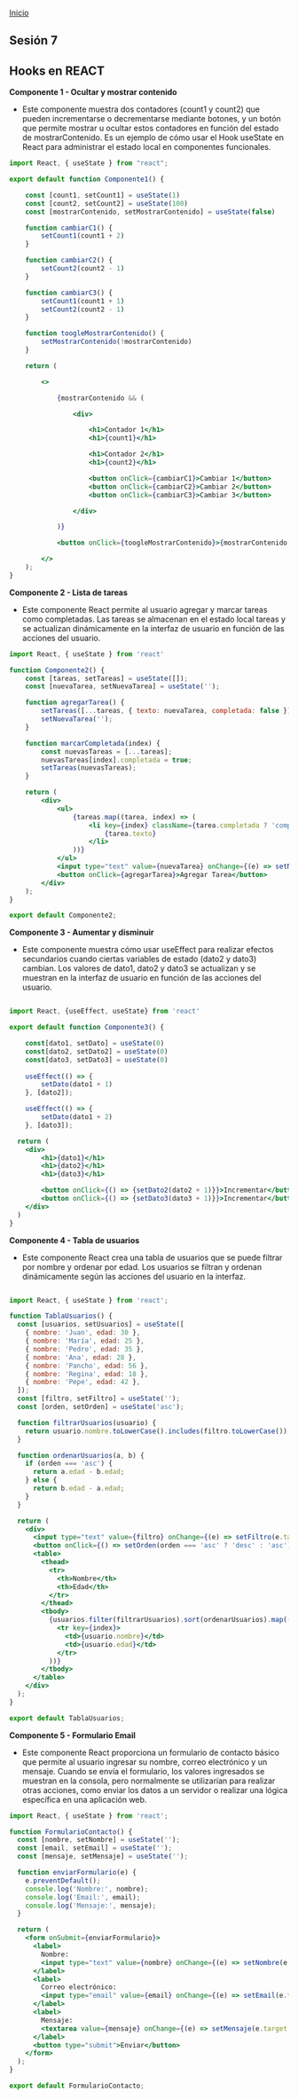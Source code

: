 <!-- No borrar o modificar -->
[Inicio](./index.md)

## Sesión 7 


<!-- Su documentación aquí -->

## Hooks en REACT

 **Componente 1 - Ocultar y mostrar contenido**

- Este componente muestra dos contadores (count1 y count2) que pueden incrementarse o decrementarse mediante botones, y un botón que permite mostrar u ocultar estos contadores en función del estado de mostrarContenido. Es un ejemplo de cómo usar el Hook useState en React para administrar el estado local en componentes funcionales.

```jsx
import React, { useState } from "react";

export default function Componente1() {

    const [count1, setCount1] = useState(1)
    const [count2, setCount2] = useState(100)
    const [mostrarContenido, setMostrarContenido] = useState(false)

    function cambiarC1() {
        setCount1(count1 + 2)
    }

    function cambiarC2() {
        setCount2(count2 - 1)
    }

    function cambiarC3() {
        setCount1(count1 + 1)
        setCount2(count2 - 1)
    }

    function toogleMostrarContenido() {
        setMostrarContenido(!mostrarContenido)
    }

    return (

        <>

            {mostrarContenido && (

                <div>

                    <h1>Contador 1</h1>
                    <h1>{count1}</h1>

                    <h1>Contador 2</h1>
                    <h1>{count2}</h1>

                    <button onClick={cambiarC1}>Cambiar 1</button>
                    <button onClick={cambiarC2}>Cambiar 2</button>
                    <button onClick={cambiarC3}>Cambiar 3</button>

                </div>

            )}

            <button onClick={toogleMostrarContenido}>{mostrarContenido ? 'OCULTAR' : 'MOSTRAR'}</button>

        </>
    );
}
```

**Componente 2 - Lista de tareas**

- Este componente React permite al usuario agregar y marcar tareas como completadas. Las tareas se almacenan en el estado local tareas y se actualizan dinámicamente en la interfaz de usuario en función de las acciones del usuario.


```jsx
import React, { useState } from 'react'

function Componente2() {
    const [tareas, setTareas] = useState([]);
    const [nuevaTarea, setNuevaTarea] = useState('');

    function agregarTarea() {
        setTareas([...tareas, { texto: nuevaTarea, completada: false }]);
        setNuevaTarea('');
    }

    function marcarCompletada(index) {
        const nuevasTareas = [...tareas];
        nuevasTareas[index].completada = true;
        setTareas(nuevasTareas);
    }

    return (
        <div>
            <ul>
                {tareas.map((tarea, index) => (
                    <li key={index} className={tarea.completada ? 'completada' : ''} onClick={() => marcarCompletada(index)}>
                        {tarea.texto}
                    </li>
                ))}
            </ul>
            <input type="text" value={nuevaTarea} onChange={(e) => setNuevaTarea(e.target.value)} />
            <button onClick={agregarTarea}>Agregar Tarea</button>
        </div>
    );
}

export default Componente2;
```



**Componente 3 - Aumentar y disminuir**


- Este componente muestra cómo usar useEffect para realizar efectos secundarios cuando ciertas variables de estado (dato2 y dato3) cambian. Los valores de dato1, dato2 y dato3 se actualizan y se muestran en la interfaz de usuario en función de las acciones del usuario.

```jsx

import React, {useEffect, useState} from 'react'

export default function Componente3() {

    const[dato1, setDato] = useState(0)
    const[dato2, setDato2] = useState(0)
    const[dato3, setDato3] = useState(0)
    
    useEffect(() => {
        setDato(dato1 + 1)
    }, [dato2]);

    useEffect(() => {
        setDato(dato1 + 2)
    }, [dato3]);

  return (
    <div>
        <h1>{dato1}</h1>
        <h1>{dato2}</h1>
        <h1>{dato3}</h1>

        <button onClick={() => {setDato2(dato2 + 1)}}>Incrementar</button>
        <button onClick={() => {setDato3(dato3 + 1)}}>Incrementar</button>
    </div>
  )
}
```

**Componente 4 - Tabla de usuarios**

- Este componente React crea una tabla de usuarios que se puede filtrar por nombre y ordenar por edad. Los usuarios se filtran y ordenan dinámicamente según las acciones del usuario en la interfaz.

```jsx

import React, { useState } from 'react';

function TablaUsuarios() {
  const [usuarios, setUsuarios] = useState([
    { nombre: 'Juan', edad: 30 },
    { nombre: 'María', edad: 25 },
    { nombre: 'Pedro', edad: 35 },
    { nombre: 'Ana', edad: 28 },
    { nombre: 'Pancho', edad: 56 },
    { nombre: 'Regina', edad: 18 },
    { nombre: 'Pepe', edad: 42 },
  ]);
  const [filtro, setFiltro] = useState('');
  const [orden, setOrden] = useState('asc');

  function filtrarUsuarios(usuario) {
    return usuario.nombre.toLowerCase().includes(filtro.toLowerCase());
  }

  function ordenarUsuarios(a, b) {
    if (orden === 'asc') {
      return a.edad - b.edad;
    } else {
      return b.edad - a.edad;
    }
  }

  return (
    <div>
      <input type="text" value={filtro} onChange={(e) => setFiltro(e.target.value)} />
      <button onClick={() => setOrden(orden === 'asc' ? 'desc' : 'asc')}>{orden === 'asc' ? 'Ascendente' : 'Descendente'}</button>
      <table>
        <thead>
          <tr>
            <th>Nombre</th>
            <th>Edad</th>
          </tr>
        </thead>
        <tbody>
          {usuarios.filter(filtrarUsuarios).sort(ordenarUsuarios).map((usuario, index) => (
            <tr key={index}>
              <td>{usuario.nombre}</td>
              <td>{usuario.edad}</td>
            </tr>
          ))}
        </tbody>
      </table>
    </div>
  );
}

export default TablaUsuarios;

```

**Componente 5 - Formulario Email**


- Este componente React proporciona un formulario de contacto básico que permite al usuario ingresar su nombre, correo electrónico y un mensaje. Cuando se envía el formulario, los valores ingresados se muestran en la consola, pero normalmente se utilizarían para realizar otras acciones, como enviar los datos a un servidor o realizar una lógica específica en una aplicación web.

```jsx
import React, { useState } from 'react';

function FormularioContacto() {
  const [nombre, setNombre] = useState('');
  const [email, setEmail] = useState('');
  const [mensaje, setMensaje] = useState('');

  function enviarFormulario(e) {
    e.preventDefault();
    console.log('Nombre:', nombre);
    console.log('Email:', email);
    console.log('Mensaje:', mensaje);
  }

  return (
    <form onSubmit={enviarFormulario}>
      <label>
        Nombre:
        <input type="text" value={nombre} onChange={(e) => setNombre(e.target.value)} />
      </label>
      <label>
        Correo electrónico:
        <input type="email" value={email} onChange={(e) => setEmail(e.target.value)} />
      </label>
      <label>
        Mensaje:
        <textarea value={mensaje} onChange={(e) => setMensaje(e.target.value)} />
      </label>
      <button type="submit">Enviar</button>
    </form>
  );
}

export default FormularioContacto;

```




